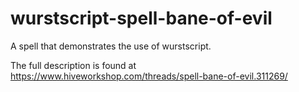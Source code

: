 # wurstscript-spell-bane-of-evil
A spell that demonstrates the use of wurstscript.

The full description is found at https://www.hiveworkshop.com/threads/spell-bane-of-evil.311269/

